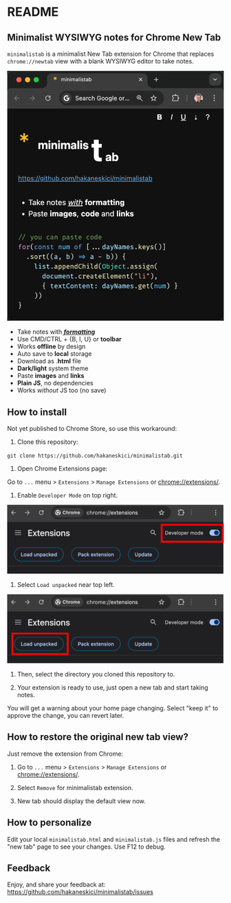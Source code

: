 # README

## Minimalist WYSIWYG notes for Chrome New Tab

`minimalistab` is a minimalist New Tab extension for Chrome that replaces `chrome://newtab` view with a blank WYSIWYG editor to take notes.

![screenshot](img/demo.png)

- Take notes with <b><u><i>formatting</i></u></b>
- Use CMD/CTRL + {B, I, U} or <b>toolbar</b>
- Works <b>offline</b> by design
- Auto save to <b>local</b> storage
- Download as .<b>html</b> file
- <b>Dark/light</b> system theme
- Paste <b>images</b> and <b>links</b>
- <b>Plain JS</b>, no dependencies
- Works <i>without</i> JS too (no save)

## How to install

Not yet published to Chrome Store, so use this workaround:

1. Clone this repository:

`git clone https://github.com/hakaneskici/minimalistab.git`

1. Open Chrome Extensions page:

Go to `...` menu > `Extensions` > `Manage Extensions` or [chrome://extensions/](chrome://extensions/).

1. Enable `Developer Mode` on top right.

![developer mode](img/ext-developer-mode.png)

1. Select `Load unpacked` near top left.

![](img/ext-load-unpacked.png)

1. Then, select the directory you cloned this repository to.

1. Your extension is ready to use, just open a new tab and start taking notes.

You will get a warning about your home page changing. Select "keep it" to approve the change, you can revert later.

## How to restore the original new tab view?

Just remove the extension from Chrome:

1. Go to `...` menu > `Extensions` > `Manage Extensions` or [chrome://extensions/](chrome://extensions/).

2. Select `Remove` for minimalistab extension.

3. New tab should display the default view now.

## How to personalize

Edit your local `minimalistab.html` and `minimalistab.js` files and refresh the "new tab" page to see your changes. Use F12 to debug.

## Feedback

Enjoy, and share your feedback at:
https://github.com/hakaneskici/minimalistab/issues
